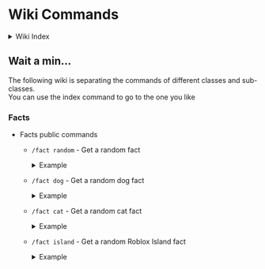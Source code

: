 # Wiki Commands

<details>
<summary>Wiki Index</summary>

- [Home](home.md)
- Commands
- Config
- Troubleshooting
  - Facts sync
- Protocol and guide
  - Facts
    - Adding facts
    - Adding facts from Trivia of Roblox [Island wiki website](https://robloxislands.fandom.com/wiki/Islands_Wiki)
    - Change current number
    - egg
  - Welcome
    - Test welcome message with specific user
</details>

## Wait a min...
The following wiki is separating the commands of different classes and sub-classes.
<br>You can use the index command to go to the one you like

### Facts
  - Facts public commands
    - `/fact random` - Get a random fact
        <details>
          <summary>Example</summary>
          <img src="wiki_src/fact_img/fact_random_1.png" alt="drawing" width="500"/><br>
          <img src="wiki_src/fact_img/fact_random_2.png" alt="drawing" width="500"/>
        </details>

    - `/fact dog` - Get a random dog fact
      <details>
        <summary>Example</summary>
        <img src="wiki_src/fact_img/fact_dog_1.png" alt="drawing" width="500"/><br>
        <img src="wiki_src/fact_img/fact_dog_2.png" alt="drawing" width="500"/>
      </details>


    - `/fact cat` - Get a random cat fact
      <details>
        <summary>Example</summary>
        <img src="wiki_src/fact_img/fact_cat_1.png" alt="drawing" width="500"/><br>
        <img src="wiki_src/fact_img/fact_cat_2.png" alt="drawing" width="500"/>
      </details>
    - `/fact island` - Get a random Roblox Island fact
      <details>
        <summary>Example</summary>
        <img src="wiki_src/fact_img/fact_island_1.png" alt="drawing" width="500"/><br>
        <img src="wiki_src/fact_img/fact_island_2.png" alt="drawing" width="500"/>
      </details>